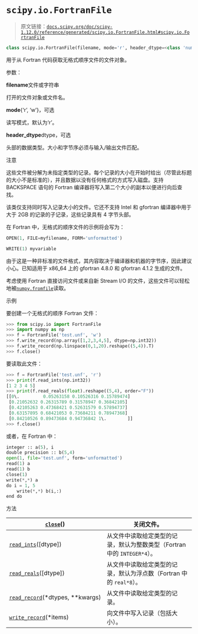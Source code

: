 # `scipy.io.FortranFile`

> 原文链接：[`docs.scipy.org/doc/scipy-1.12.0/reference/generated/scipy.io.FortranFile.html#scipy.io.FortranFile`](https://docs.scipy.org/doc/scipy-1.12.0/reference/generated/scipy.io.FortranFile.html#scipy.io.FortranFile)

```py
class scipy.io.FortranFile(filename, mode='r', header_dtype=<class 'numpy.uint32'>)
```

用于从 Fortran 代码获取无格式顺序文件的文件对象。

参数：

**filename**文件或字符串

打开的文件对象或文件名。

**mode**{‘r’, ‘w’}，可选

读写模式，默认为‘r’。

**header_dtype**dtype，可选

头部的数据类型。大小和字节序必须与输入/输出文件匹配。

注意

这些文件被分解为未指定类型的记录。每个记录的大小在开始时给出（尽管此标题的大小不是标准的），并且数据以没有任何格式的方式写入磁盘。支持 BACKSPACE 语句的 Fortran 编译器将写入第二个大小的副本以便进行向后查找。

该类仅支持同时写入记录大小的文件。它还不支持 Intel 和 gfortran 编译器中用于大于 2GB 的记录的子记录，这些记录具有 4 字节头部。

在 Fortran 中，无格式的顺序文件的示例将会写为：

```py
OPEN(1, FILE=myfilename, FORM='unformatted')

WRITE(1) myvariable 
```

由于这是一种非标准的文件格式，其内容取决于编译器和机器的字节序，因此建议小心。已知适用于 x86_64 上的 gfortran 4.8.0 和 gfortran 4.1.2 生成的文件。

考虑使用 Fortran 直接访问文件或来自新 Stream I/O 的文件，这些文件可以轻松地被[`numpy.fromfile`](https://numpy.org/devdocs/reference/generated/numpy.fromfile.html#numpy.fromfile "(in NumPy v2.0.dev0)")读取。

示例

要创建一个无格式的顺序 Fortran 文件：

```py
>>> from scipy.io import FortranFile
>>> import numpy as np
>>> f = FortranFile('test.unf', 'w')
>>> f.write_record(np.array([1,2,3,4,5], dtype=np.int32))
>>> f.write_record(np.linspace(0,1,20).reshape((5,4)).T)
>>> f.close() 
```

要读取此文件：

```py
>>> f = FortranFile('test.unf', 'r')
>>> print(f.read_ints(np.int32))
[1 2 3 4 5]
>>> print(f.read_reals(float).reshape((5,4), order="F"))
[[0\.         0.05263158 0.10526316 0.15789474]
 [0.21052632 0.26315789 0.31578947 0.36842105]
 [0.42105263 0.47368421 0.52631579 0.57894737]
 [0.63157895 0.68421053 0.73684211 0.78947368]
 [0.84210526 0.89473684 0.94736842 1\.        ]]
>>> f.close() 
```

或者，在 Fortran 中：

```py
integer :: a(5), i
double precision :: b(5,4)
open(1, file='test.unf', form='unformatted')
read(1) a
read(1) b
close(1)
write(*,*) a
do i = 1, 5
    write(*,*) b(i,:)
end do 
```

方法

| [`close`](https://numpy.org/devdocs/reference/generated/numpy.fromfile.html#numpy.fromfile "(in NumPy v2.0.dev0)")() | 关闭文件。 |
| --- | --- |
| [`read_ints`](https://numpy.org/devdocs/reference/generated/numpy.fromfile.html#numpy.fromfile "(in NumPy v2.0.dev0)")([dtype]) | 从文件中读取给定类型的记录，默认为整数类型（Fortran 中的 `INTEGER*4`）。 |
| [`read_reals`](https://numpy.org/devdocs/reference/generated/numpy.fromfile.html#numpy.fromfile "(in NumPy v2.0.dev0)")([dtype]) | 从文件中读取给定类型的记录，默认为浮点数（Fortran 中的 `real*8`）。 |
| [`read_record`](https://numpy.org/devdocs/reference/generated/numpy.fromfile.html#numpy.fromfile "(in NumPy v2.0.dev0)")(*dtypes, **kwargs) | 从文件中读取给定类型的记录。 |
| [`write_record`](https://numpy.org/devdocs/reference/generated/numpy.fromfile.html#numpy.fromfile "(in NumPy v2.0.dev0)")(*items) | 向文件中写入记录（包括大小）。 |
